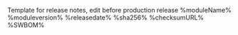 Template for release notes, edit before production release
%moduleName% 
%moduleversion%
%releasedate%
%sha256%
%checksumURL%
%SWBOM%